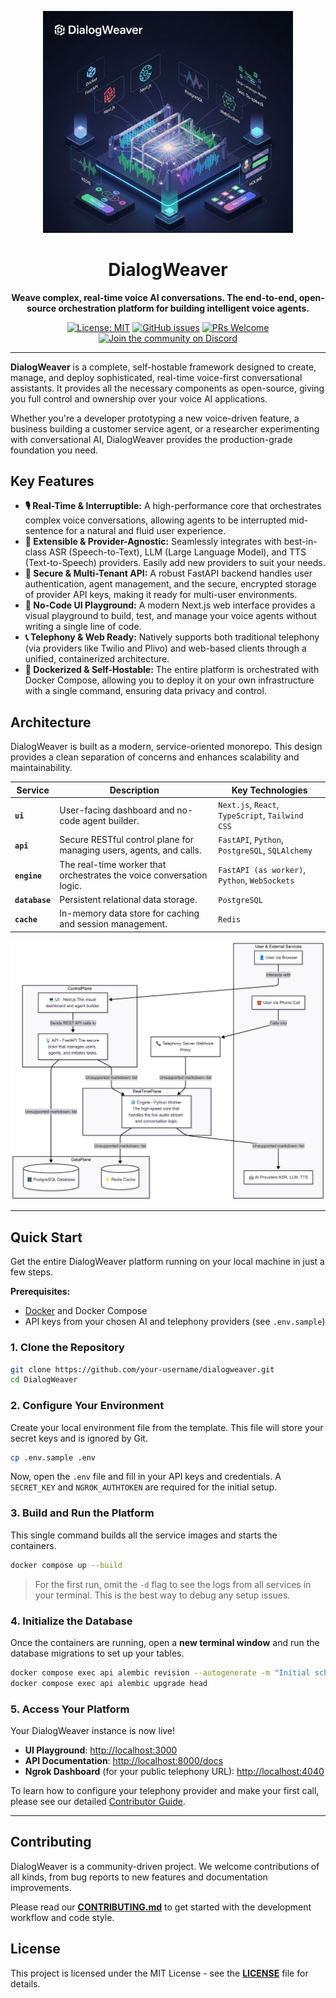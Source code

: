 <p align="center">
  <img src="https://github.com/Hiteshydv001/DialogWeaver/blob/main/docs/logo.jpg" alt="DialogWeaver Logo" width="400">
</p>

<h1 align="center">DialogWeaver</h1>

<p align="center">
  <strong>Weave complex, real-time voice AI conversations. The end-to-end, open-source orchestration platform for building intelligent voice agents.</strong>
</p>

<p align="center">
  <a href="https://github.com/Hiteshydv001/DialogWeaver/blob/main/LICENSE"><img src="https://img.shields.io/badge/license-MIT-blue.svg" alt="License: MIT"></a>
  <a href="https://github.com/Hiteshydv001/DialogWeaver/issues"><img src="https://img.shields.io/github/issues/your-username/dialogweaver" alt="GitHub issues"></a>
  <a href="https://github.com/Hiteshydv001/DialogWeaver/blob/main/docs/Contribution.md"><img src="https://img.shields.io/badge/PRs-Welcome-brightgreen.svg" alt="PRs Welcome"></a>
  <a href="#"><img src="https://img.shields.io/static/v1?label=Discord&message=Join%20Chat&color=7289DA&logo=discord" alt="Join the community on Discord"></a>
</p>

---

**DialogWeaver** is a complete, self-hostable framework designed to create, manage, and deploy sophisticated, real-time voice-first conversational assistants. It provides all the necessary components as open-source, giving you full control and ownership over your voice AI applications.

Whether you're a developer prototyping a new voice-driven feature, a business building a customer service agent, or a researcher experimenting with conversational AI, DialogWeaver provides the production-grade foundation you need.

## Key Features

*   **🎙️ Real-Time & Interruptible:** A high-performance core that orchestrates complex voice conversations, allowing agents to be interrupted mid-sentence for a natural and fluid user experience.
*   **🧩 Extensible & Provider-Agnostic:** Seamlessly integrates with best-in-class ASR (Speech-to-Text), LLM (Large Language Model), and TTS (Text-to-Speech) providers. Easily add new providers to suit your needs.
*   **🔐 Secure & Multi-Tenant API:** A robust FastAPI backend handles user authentication, agent management, and the secure, encrypted storage of provider API keys, making it ready for multi-user environments.
*   **🎨 No-Code UI Playground:** A modern Next.js web interface provides a visual playground to build, test, and manage your voice agents without writing a single line of code.
*   **📞 Telephony & Web Ready:** Natively supports both traditional telephony (via providers like Twilio and Plivo) and web-based clients through a unified, containerized architecture.
*   **🚀 Dockerized & Self-Hostable:** The entire platform is orchestrated with Docker Compose, allowing you to deploy it on your own infrastructure with a single command, ensuring data privacy and control.

## Architecture

DialogWeaver is built as a modern, service-oriented monorepo. This design provides a clean separation of concerns and enhances scalability and maintainability.

| Service       | Description                                                                 | Key Technologies                                   |
|---------------|-----------------------------------------------------------------------------|----------------------------------------------------|
| **`ui`**      | User-facing dashboard and no-code agent builder.                            | `Next.js`, `React`, `TypeScript`, `Tailwind CSS`   |
| **`api`**     | Secure RESTful control plane for managing users, agents, and calls.           | `FastAPI`, `Python`, `PostgreSQL`, `SQLAlchemy`    |
| **`engine`**  | The real-time worker that orchestrates the voice conversation logic.        | `FastAPI (as worker)`, `Python`, `WebSockets`      |
| **`database`**| Persistent relational data storage.                                         | `PostgreSQL`                                       |
| **`cache`**   | In-memory data store for caching and session management.                    | `Redis`                                            |

![DialogWeaver Architecture Diagram](https://github.com/Hiteshydv001/DialogWeaver/blob/main/docs/Architecture.png)


---

## Quick Start

Get the entire DialogWeaver platform running on your local machine in just a few steps.

**Prerequisites:**
*   [Docker](https://www.docker.com/products/docker-desktop/) and Docker Compose
*   API keys from your chosen AI and telephony providers (see `.env.sample`)

### 1. Clone the Repository
```bash
git clone https://github.com/your-username/dialogweaver.git
cd DialogWeaver
```

### 2. Configure Your Environment
Create your local environment file from the template. This file will store your secret keys and is ignored by Git.
```bash
cp .env.sample .env
```
Now, open the `.env` file and fill in your API keys and credentials. A `SECRET_KEY` and `NGROK_AUTHTOKEN` are required for the initial setup.

### 3. Build and Run the Platform
This single command builds all the service images and starts the containers.
```bash
docker compose up --build
```
> For the first run, omit the `-d` flag to see the logs from all services in your terminal. This is the best way to debug any setup issues.

### 4. Initialize the Database
Once the containers are running, open a **new terminal window** and run the database migrations to set up your tables.
```bash
docker compose exec api alembic revision --autogenerate -m "Initial schema"
docker compose exec api alembic upgrade head
```

### 5. Access Your Platform
Your DialogWeaver instance is now live!
-   **UI Playground**: [http://localhost:3000](http://localhost:3000)
-   **API Documentation**: [http://localhost:8000/docs](http://localhost:8000/docs)
-   **Ngrok Dashboard** (for your public telephony URL): [http://localhost:4040](http://localhost:4040)

To learn how to configure your telephony provider and make your first call, please see our detailed [Contributor Guide](CONTRIBUTING.md).

---

## Contributing

DialogWeaver is a community-driven project. We welcome contributions of all kinds, from bug reports to new features and documentation improvements.

Please read our **[CONTRIBUTING.md](CONTRIBUTING.md)** to get started with the development workflow and code style.

## License

This project is licensed under the MIT License - see the **[LICENSE](LICENSE)** file for details.

